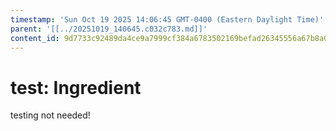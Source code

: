 ```yaml
---
timestamp: 'Sun Oct 19 2025 14:06:45 GMT-0400 (Eastern Daylight Time)'
parent: '[[../20251019_140645.c032c783.md]]'
content_id: 9d7733c92489da4ce9a7999cf384a6783502169befad26345556a67b8a01f8ae
---
```


# test: Ingredient

testing not needed!
